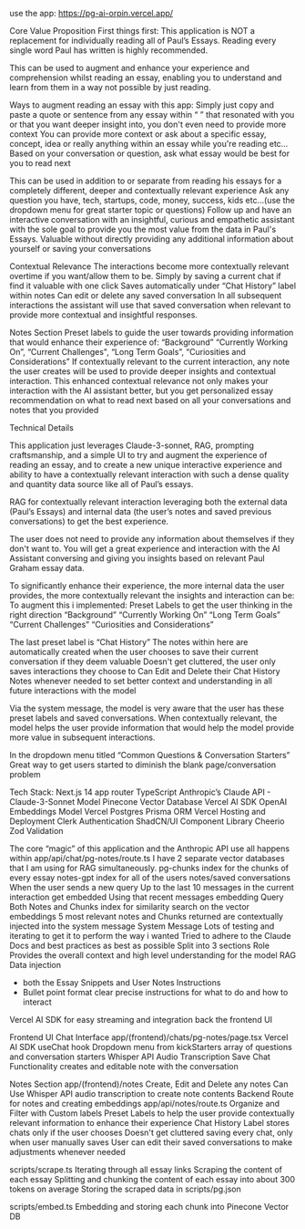 use the app: https://pg-ai-orpin.vercel.app/

Core Value Proposition
First things first:
This application is NOT a replacement for individually reading all of Paul’s Essays. Reading every single word Paul has written is highly recommended.

This can be used to augment and enhance your experience and comprehension whilst reading an essay, enabling you to understand and learn from them in a way not possible by just reading.

Ways to augment reading an essay with this app:
Simply just copy and paste a quote or sentence from any essay within “ ” that resonated with you or that you want deeper insight into, you don't even need to provide more context
You can provide more context or ask about a specific essay, concept, idea or really anything within an essay while you're reading etc…
Based on your conversation or question, ask what essay would be best for you to read next

This can be used in addition to or separate from reading his essays for a completely different, deeper and contextually relevant experience 
Ask any question you have, tech, startups, code, money, success, kids etc…(use the dropdown menu for great starter topic or questions)
Follow up and have an interactive conversation with an insightful, curious and empathetic assistant with the sole goal to provide you the most value from the data in Paul's Essays.
Valuable without directly providing any additional information about yourself or saving your conversations

Contextual Relevance
The interactions become more contextually relevant overtime if you want/allow them to be.
Simply by saving a current chat if find it valuable with one click
Saves automatically under “Chat History” label within notes
Can edit or delete any saved conversation
In all subsequent interactions the assistant will use that saved conversation when relevant to provide more contextual and insightful responses.

Notes Section
Preset labels to guide the user towards providing information that would enhance their experience of:
 “Background” “Currently Working On”, “Current Challenges", “Long Term Goals”, “Curiosities and Considerations”
If contextually relevant to the current interaction, any note the user creates will be used to provide deeper insights and contextual interaction.
This enhanced contextual relevance not only makes your interaction with the AI assistant better, but you get personalized essay recommendation on what to read next based on all your conversations and notes that you provided


Technical Details

This application just leverages Claude-3-sonnet, RAG, prompting craftsmanship, and a simple UI to try and augment the experience of reading an essay, and to create a new unique interactive experience and ability to have a contextually relevant interaction with such a dense quality and quantity data source like all of Paul’s essays.

RAG for contextually relevant interaction leveraging both the external data (Paul’s Essays) and internal data (the user’s notes and saved previous conversations) to get the best experience.

The user does not need to provide any information about themselves if they don't want to. You will get a great experience and interaction with the AI Assistant conversing and giving you insights based on relevant Paul Graham essay data.

To significantly enhance their experience, the more internal data the user provides, the more contextually relevant the insights and interaction can be:
To augment this i implemented:
Preset Labels to get the user thinking in the right direction 
“Background”
“Currently Working On”
“Long Term Goals”
“Current Challenges”
“Curiosities and Considerations”

The last preset label is “Chat History”
The notes within here are automatically created when the user chooses to save their current conversation if they deem valuable
Doesn't get cluttered, the user only saves interactions they choose to
Can Edit and Delete their Chat History Notes whenever needed to set better context and understanding in all future interactions with the model

Via the system message, the model is very aware that the user has these preset labels and saved conversations. When contextually relevant, the model helps the user provide information that would help the model provide more value in subsequent interactions.

In the dropdown menu titled “Common Questions & Conversation Starters”
Great way to get users started to diminish the blank page/conversation problem

Tech Stack:
Next.js 14 app router TypeScript
Anthropic’s Claude API - Claude-3-Sonnet Model
Pinecone Vector Database
Vercel AI SDK
OpenAI Embeddings Model
Vercel Postgres
Prisma ORM
Vercel Hosting and Deployment
Clerk Authentication
ShadCN/UI Component Library
Cheerio
Zod Validation

The core “magic” of this application and the Anthropic API use all happens within app/api/chat/pg-notes/route.ts
I have 2 separate vector databases that I am using for RAG simultaneously.
pg-chunks index for the chunks of every essay
notes-gpt index for all of the users notes/saved conversations
When the user sends a new query
Up to the last 10 messages in the current interaction get embedded
Using that recent messages embedding
Query Both Notes and Chunks index for similarity search on the vector embeddings
5 most relevant notes and Chunks returned are contextually injected into the system message
System Message
Lots of testing and iterating to get it to perform the way i wanted
Tried to adhere to the Claude Docs and best practices as best as possible
Split into 3 sections
Role 
Provides the overall context and high level understanding for the model
RAG Data injection 
- both the Essay Snippets and User Notes
Instructions 
- Bullet point format clear precise instructions for what to do and how to interact 

Vercel AI SDK for easy streaming and integration back the frontend UI


Frontend UI Chat Interface app/(frontend)/chats/pg-notes/page.tsx
Vercel AI SDK useChat hook
Dropdown menu from kickStarters array of questions and conversation starters
Whisper API Audio Transcription
Save Chat Functionality creates and editable note with the conversation

Notes Section app/(frontend)/notes
Create, Edit and Delete any notes
Can Use Whisper API audio transcription to create note contents
Backend Route for notes and creating embeddings app/api/notes/route.ts
Organize and Filter with Custom labels
Preset Labels to help the user provide contextually relevant information to enhance their experience
Chat History Label stores chats only if the user chooses
Doesn't get cluttered saving every chat, only when user manually saves
User can edit their saved conversations to make adjustments whenever needed

scripts/scrape.ts
Iterating through all essay links
Scraping the content of each essay
Splitting and chunking the content of each essay into about 300 tokens on average
Storing the scraped data in scripts/pg.json

scripts/embed.ts
Embedding and storing each chunk into Pinecone Vector DB
